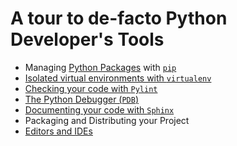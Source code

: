 # A tour to de-facto Python Developer's Tools

* Managing [Python Packages](docs/Packages.md) with [`pip`](docs/Pip.md)
* [Isolated virtual environments with `virtualenv`](docs/VirtualEnvironments.md)
* [Checking your code with `Pylint`](docs/Codestyle.md)
* [The Python Debugger (`PDB`)](docs/Debugging.md)
* [Documenting your code with `Sphinx`](docs/Documentation.md)
* Packaging and Distributing your Project
* [Editors and IDEs](docs/Editors.md)

